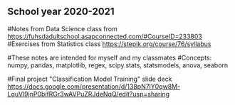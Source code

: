 
## School year 2020-2021 ##

#Notes from Data Science class from https://fuhsdadultschool.asapconnected.com/#CourseID=233803 
#Exercises from Statistics class https://stepik.org/course/76/syllabus

#These notes are intended for myself and my classmates
#Concepts:
numpy, pandas, matplotlib, regex, scipy.stats, statsmodels, anova, seaborn

#Final project "Classification Model Training" slide deck https://docs.google.com/presentation/d/138pN7lY0qw8M-LquVl9jnP0bifRGr3wAVPuZRJdeNqQ/edit?usp=sharing

